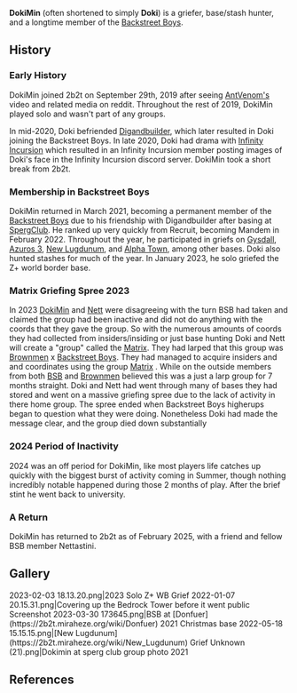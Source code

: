 **DokiMin** (often shortened to simply **Doki**) is a griefer, base/stash hunter, and a longtime member of the [Backstreet Boys](https://2b2t.miraheze.org/wiki/Backstreet_Boys).

## History
### Early History
DokiMin joined 2b2t on September 29th, 2019 after seeing [AntVenom's](https://2b2t.miraheze.org/wiki/AntVenom) video and related media on reddit. Throughout the rest of 2019, DokiMin played solo and wasn't part of any groups.

In mid-2020, Doki befriended [Digandbuilder](https://2b2t.miraheze.org/wiki/Digandbuilder), which later resulted in Doki joining the Backstreet Boys. In late 2020, Doki had drama with [Infinity Incursion](https://2b2t.miraheze.org/wiki/Infinity_Incursion) which resulted in an Infinity Incursion member posting images of Doki's face in the Infinity Incursion discord server. DokiMin took a short break from 2b2t.

### Membership in Backstreet Boys
DokiMin returned in March 2021, becoming a permanent member of the [Backstreet Boys](https://2b2t.miraheze.org/wiki/Backstreet_Boys) due to his friendship with Digandbuilder after basing at [SpergClub](https://2b2t.miraheze.org/wiki/SpergClub). He ranked up very quickly from Recruit, becoming Mandem in February 2022. Throughout the year, he participated in griefs on [Gysdall](https://2b2t.miraheze.org/wiki/Gysdall), [Azuros 3](https://2b2t.miraheze.org/wiki/Azuros_3), [New Lugdunum](https://2b2t.miraheze.org/wiki/New_Lugdunum), and [Alpha Town](https://2b2t.miraheze.org/wiki/Alpha_Town), among other bases. Doki also hunted stashes for much of the year. In January 2023, he solo griefed the Z+ world border base.

### Matrix Griefing Spree 2023
In 2023 [DokiMin](https://2b2t.miraheze.org/wiki/DokiMin) and [Nett](https://2b2t.miraheze.org/wiki/Nett) were disagreeing with the turn BSB had taken and claimed the group had been inactive and did not do anything with the coords that they gave the group. So with the numerous amounts of coords they had collected from insiders/insiding or just base hunting Doki and Nett will create a "group" called the [Matrix](https://2b2t.miraheze.org/wiki/Matrix). They had larped that this group was [Brownmen](https://2b2t.miraheze.org/wiki/Brownmen) x [Backstreet Boys](https://2b2t.miraheze.org/wiki/Backstreet_Boys). They had managed to acquire insiders and and coordinates using the group [Matrix](https://2b2t.miraheze.org/wiki/Matrix) . While on the outside members from both [BSB](https://2b2t.miraheze.org/wiki/Backstreet_Boys) and [Brownmen](https://2b2t.miraheze.org/wiki/Brownmen) believed this was a just a larp group for 7 months straight. Doki and Nett had went through many of bases they had stored and went on a massive griefing spree due to the lack of activity in there home group. The spree ended when Backstreet Boys higherups began to question what they were doing. Nonetheless Doki had made the message clear, and the group died down substantially

### 2024 Period of Inactivity
2024 was an off period for DokiMin, like most players life catches up quickly with the biggest burst of activity coming in Summer, though nothing incredibly notable happened during those 2 months of play. After the brief stint he went back to university.

### A Return
DokiMin has returned to 2b2t as of February 2025, with a friend and fellow BSB member Nettastini.

## Gallery
<gallery mode="nolines" widths="200" heights="200">
2023-02-03 18.13.20.png|2023 Solo Z+ WB Grief
2022-01-07 20.15.31.png|Covering up the Bedrock Tower before it went public
Screenshot 2023-03-30 173645.png|BSB at [Donfuer](https://2b2t.miraheze.org/wiki/Donfuer) 2021 Christmas base
2022-05-18 15.15.15.png|[New Lugdunum](https://2b2t.miraheze.org/wiki/New_Lugdunum) Grief
Unknown (21).png|Dokimin at sperg club group photo 2021
</gallery>

## References